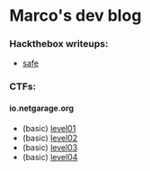# Marco's dev blog
### Hackthebox writeups:
- [safe](marcosi1214.github.io/htb/safe)

### CTFs:
#### io.netgarage.org
- (basic) [level01](ctf/io.netgarage.org/basic/level01)
- (basic) [level02](ctf/io.netgarage.org/basic/level02)
- (basic) [level03](ctf/io.netgarage.org/basic/level03)
- (basic) [level04](ctf/io.netgarage.org/basic/level04)
